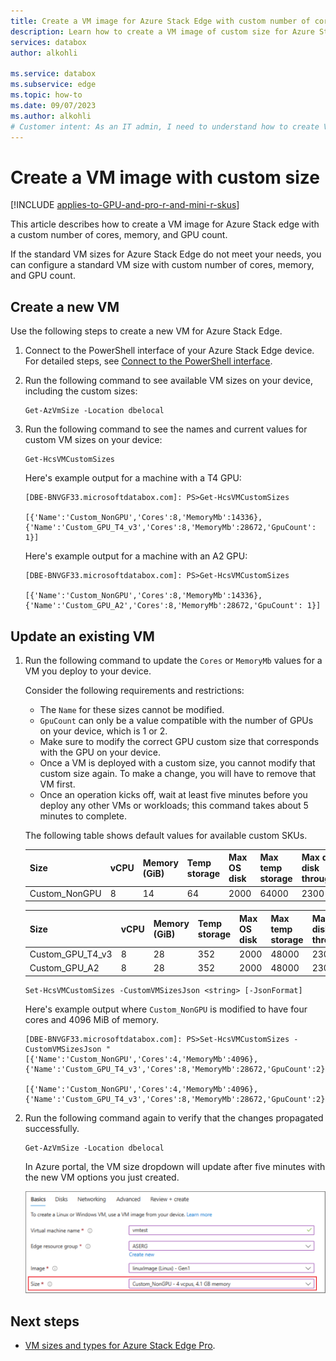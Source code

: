 ```yaml
---
title: Create a VM image for Azure Stack Edge with custom number of cores, memory, and GPU count.
description: Learn how to create a VM image of custom size for Azure Stack Edge.
services: databox
author: alkohli

ms.service: databox
ms.subservice: edge
ms.topic: how-to
ms.date: 09/07/2023
ms.author: alkohli
# Customer intent: As an IT admin, I need to understand how to create VM images with custom number of cores, memory, and GPU count.
---
```

# Create a VM image with custom size

[!INCLUDE [applies-to-GPU-and-pro-r-and-mini-r-skus](../../includes/azure-stack-edge-applies-to-gpu-pro-r-mini-r-sku.md)]

This article describes how to create a VM image for Azure Stack edge with a custom number of cores, memory, and GPU count.

If the standard VM sizes for Azure Stack Edge do not meet your needs, you can configure a standard VM size with custom number of cores, memory, and GPU count.

## Create a new VM

Use the following steps to create a new VM for Azure Stack Edge.

1. Connect to the PowerShell interface of your Azure Stack Edge device. For detailed steps, see [Connect to the PowerShell interface](azure-stack-edge-gpu-connect-powershell-interface.md#connect-to-the-powershell-interface).

1. Run the following command to see available VM sizes on your device, including the custom sizes:

   ```azurepowershell
   Get-AzVmSize -Location dbelocal 
   ``` 

1. Run the following command to see the names and current values for custom VM sizes on your device:

   ```azurepowershell
   Get-HcsVMCustomSizes
   ```
 
   Here's example output for a machine with a T4 GPU:

   ```Output
   [DBE-BNVGF33.microsoftdatabox.com]: PS>Get-HcsVMCustomSizes 

   [{'Name':'Custom_NonGPU','Cores':8,'MemoryMb':14336},{'Name':'Custom_GPU_T4_v3','Cores':8,'MemoryMb':28672,'GpuCount': 1}] 
   ``` 

   Here's example output for a machine with an A2 GPU: 

   ```Output
   [DBE-BNVGF33.microsoftdatabox.com]: PS>Get-HcsVMCustomSizes 

   [{'Name':'Custom_NonGPU','Cores':8,'MemoryMb':14336},{'Name':'Custom_GPU_A2','Cores':8,'MemoryMb':28672,'GpuCount': 1}] 
   ```

## Update an existing VM

1. Run the following command to update the `Cores` or `MemoryMb` values for a VM you deploy to your device.
 
   Consider the following requirements and restrictions:
   - The `Name` for these sizes cannot be modified.
   - `GpuCount` can only be a value compatible with the number of GPUs on your device, which is 1 or 2.
   - Make sure to modify the correct GPU custom size that corresponds with the GPU on your device.
   - Once a VM is deployed with a custom size, you cannot modify that custom size again. To make a change, you will have to remove that VM first.
   - Once an operation kicks off, wait at least five minutes before you deploy any other VMs or workloads; this command takes about 5 minutes to complete.
   
   The following table shows default values for available custom SKUs.

   | Size | vCPU | Memory (GiB) | Temp storage | Max OS disk | Max temp storage | Max data disk throughput | Max data disk | Max NICs |
   |-------|-----|------------ |-------------|--------------|-----|-----|-----|----|
   |Custom_NonGPU |8 |14 |64 |2000 |64000 |2300 |64 |8 |

   | Size | vCPU | Memory (GiB) | Temp storage | Max OS disk | Max temp storage | Max data disk throughput | Max data disk | Max NICs | GPU | GPU memory |
   |-------|-----|------------ |-------------|--------------|-----|-----|-----|----|-----|-----|
   |Custom_GPU_T4_v3 |8 |28 |352 |2000 |48000 |2300 |16 |8 |1 |16 |
   |Custom_GPU_A2    |8 |28 |352 |2000 |48000 |2300 |16 |8 |1 |16 |

      ```azurepowershell
      Set-HcsVMCustomSizes -CustomVMSizesJson <string> [-JsonFormat]
      ```

      Here's example output where `Custom_NonGPU` is modified to have four cores and 4096 MiB of memory. 

      ```Output
      [DBE-BNVGF33.microsoftdatabox.com]: PS>Set-HcsVMCustomSizes -CustomVMSizesJson "[{'Name':'Custom_NonGPU','Cores':4,'MemoryMb':4096},{'Name':'Custom_GPU_T4_v3','Cores':8,'MemoryMb':28672,'GpuCount':2}]"

      [{'Name':'Custom_NonGPU','Cores':4,'MemoryMb':4096},{'Name':'Custom_GPU_T4_v3','Cores':8,'MemoryMb':28672,'GpuCount':2}]
      ```

1. Run the following command again to verify that the changes propagated successfully. 

   ```azurepowershell
   Get-AzVmSize -Location dbelocal
   ```

   In Azure portal, the VM size dropdown will update after five minutes with the new VM options you just created.

   [![Screenshot of Azure portal dropdown menu with custom VM size.](./media/azure-stack-edge-create-vm-with-custom-size/azure-stack-edge-custom-vm-size.png)](./media/azure-stack-edge-create-vm-with-custom-size/azure-stack-edge-custom-vm-size.png#lightbox)

## Next steps

 - [VM sizes and types for Azure Stack Edge Pro](azure-stack-edge-gpu-virtual-machine-sizes.md).
